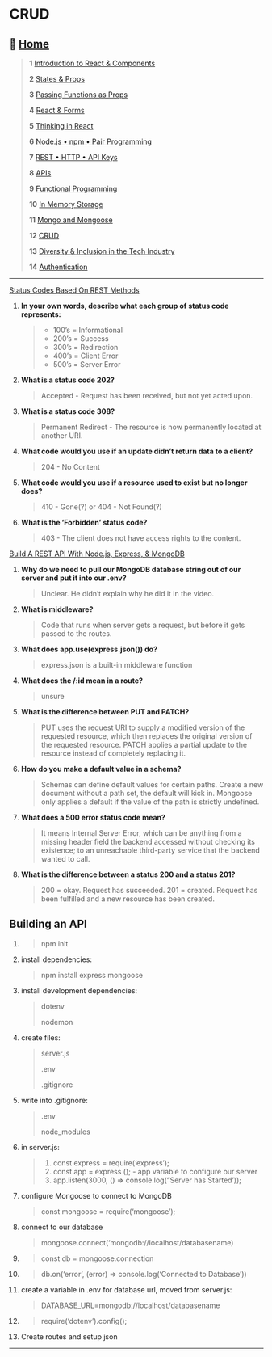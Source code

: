 # CRUD

## 🏡 [**Home**](https://mistidinzy.github.io/ReadingNotes/)

> **1** [Introduction to React & Components](/read01.md)
>
> **2** [States & Props](/read02.md)
>
> **3** [Passing Functions as Props](/read03.md)
>
> **4** [React & Forms](/read04.md)
>
> **5** [Thinking in React](/read05.md)
>
> **6** [Node.js • npm • Pair Programming](/read06.md)
>
> **7** [REST • HTTP • API Keys](/read07.md)
>
> **8** [APIs](/read08.md)
>
> **9** [Functional Programming](/read09.md)
>
> **10** [In Memory Storage](/read10.md)
>
> **11** [Mongo and Mongoose](/read11.md)
>
> **12** [CRUD](/read12.md)
>
> **13** [Diversity & Inclusion in the Tech Industry](/read13.md)
>
> **14** [Authentication](/read14.md)

_____

[Status Codes Based On REST Methods](https://www.moesif.com/blog/technical/api-design/Which-HTTP-Status-Code-To-Use-For-Every-CRUD-App/)

1. **In your own words, describe what each group of status code represents:**

    > * 100’s = Informational
    > * 200’s = Success
    > * 300’s = Redirection
    > * 400’s = Client Error
    > * 500’s = Server Error

2. **What is a status code 202?**
    > Accepted - Request has been received, but not yet acted upon.
3. **What is a status code 308?**
    > Permanent Redirect - The resource is now permanently located at another URI.
4. **What code would you use if an update didn’t return data to a client?**
    > 204 - No Content
5. **What code would you use if a resource used to exist but no longer does?**
    > 410 - Gone(?) or 404 - Not Found(?)
6. **What is the ‘Forbidden’ status code?**
    > 403 - The client does not have access rights to the content.

[Build A REST API With Node.js, Express, & MongoDB](https://www.youtube.com/channel/UCFbNIlppjAuEX4znoulh0Cw)

1. **Why do we need to pull our MongoDB database string out of our server and put it into our .env?**
    > Unclear. He didn’t explain why he did it in the video.
2. **What is middleware?**
    > Code that runs when server gets a request, but before it gets passed to the routes.
3. **What does app.use(express.json()) do?**
    > express.json is a built-in middleware function
4. **What does the /:id mean in a route?**
    > unsure
5. **What is the difference between PUT and PATCH?**
    > PUT uses the request URI to supply a modified version of the requested resource, which then replaces the original version of the requested resource. PATCH applies a partial update to the resource instead of completely replacing it.
6. **How do you make a default value in a schema?**
    > Schemas can define default values for certain paths. Create a new document without a path set, the default will kick in. Mongoose only applies a default if the value of the path is strictly undefined.
7. **What does a 500 error status code mean?**
    > It means Internal Server Error, which can be anything from a missing header field the backend accessed without checking its existence; to an unreachable third-party service that the backend wanted to call.
8. **What is the difference between a status 200 and a status 201?**
    > 200 = okay. Request has succeeded.
    > 201 = created. Request has been fulfilled and a new resource has been created.

## Building an API

1.  > npm init
2. install dependencies:
    > npm install express mongoose
3. install development dependencies:
    > dotenv
    >
    > nodemon
4. create files:
    > server.js
    >
    > .env
    >
    > .gitignore
5. write into .gitignore:
    > .env
    >
    > node_modules
6. in server.js:
    > 1. const express = require(‘express’);
    > 2. const app = express (); - app variable to configure our server
    > 3. app.listen(3000, () => console.log(“Server has Started’));
7. configure Mongoose to connect to MongoDB
    > const mongoose = require(‘mongoose’);
8. connect to our database
    > mongoose.connect(‘mongodb://localhost/databasename)
9.
    > const db = mongoose.connection
10.
    > db.on(‘error’, (error) => console.log(‘Connected to Database’))
11. create a variable in .env for database url, moved from server.js:
    > DATABASE_URL=mongodb://localhost/databasename
12.
    > require(‘dotenv’).config();
13. Create routes and setup json

_____
